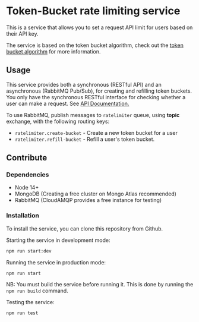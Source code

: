 # Token-Bucket rate limiting service

This is a service that allows you to set a request API limit for users based on their API key.

The service is based on the token bucket algorithm, check out the [token bucket algorithm](https://en.wikipedia.org/wiki/Token_bucket) for more information.

## Usage
This service provides both a synchronous (RESTful API) and an asynchronous (RabbitMQ Pub/Sub), for creating and refilling token buckets.
You only have the synchronous RESTful interface for checking whether a user can  make a request. See [API Documentation.](https://documenter.getpostman.com/view/8708995/UyrBhvk8)

To use RabbitMQ, publish messages to `ratelimiter` queue, using **topic** exchange, with the following routing keys:

- `ratelimiter.create-bucket` - Create a new token bucket for a user
- `ratelimiter.refill-bucket` - Refill a user's token bucket.

## Contribute
### Dependencies
- Node 14+
- MongoDB (Creating a free cluster on Mongo Atlas recommended)
- RabbitMQ (CloudAMQP provides a free instance for testing)
### Installation
To install the service, you can clone this repository from Github.

Starting the service in development mode:

```bash 
npm run start:dev
```

Running the service in production mode:

```bash 
npm run start
```

NB: You must build the service before running it. This is done by running the `npm run build` command.

Testing the service:

```bash 
npm run test
```